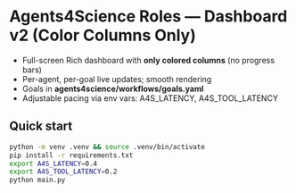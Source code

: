 
# Agents4Science Roles — Dashboard v2 (Color Columns Only)

- Full-screen Rich dashboard with **only colored columns** (no progress bars)
- Per-agent, per-goal live updates; smooth rendering
- Goals in **agents4science/workflows/goals.yaml**
- Adjustable pacing via env vars: A4S_LATENCY, A4S_TOOL_LATENCY

## Quick start
```bash
python -m venv .venv && source .venv/bin/activate
pip install -r requirements.txt
export A4S_LATENCY=0.4
export A4S_TOOL_LATENCY=0.2
python main.py
```
